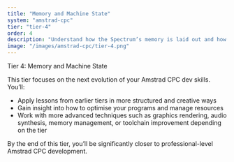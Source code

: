 ```yaml
---
title: "Memory and Machine State"
system: "amstrad-cpc"
tier: "tier-4"
order: 4
description: "Understand how the Spectrum’s memory is laid out and how to navigate RAM like a local."
image: "/images/amstrad-cpc/tier-4.png"
---
```


Tier 4: Memory and Machine State

This tier focuses on the next evolution of your Amstrad CPC dev skills.
You’ll:
- Apply lessons from earlier tiers in more structured and creative ways
- Gain insight into how to optimise your programs and manage resources
- Work with more advanced techniques such as graphics rendering, audio synthesis,
  memory management, or toolchain improvement depending on the tier

By the end of this tier, you’ll be significantly closer to professional-level Amstrad CPC development.
